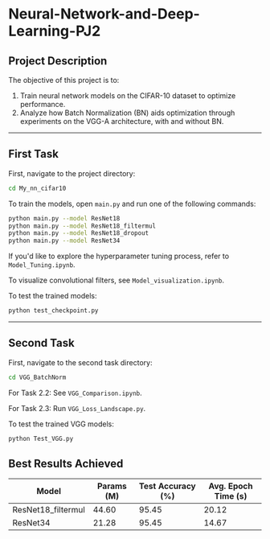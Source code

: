 
# Neural-Network-and-Deep-Learning-PJ2

## Project Description

The objective of this project is to:

1. Train neural network models on the CIFAR-10 dataset to optimize performance.  
2. Analyze how Batch Normalization (BN) aids optimization through experiments on the VGG-A architecture, with and without BN.

---

## First Task

First, navigate to the project directory:

```bash
cd My_nn_cifar10
````

To train the models, open `main.py` and run one of the following commands:

```bash
python main.py --model ResNet18
python main.py --model ResNet18_filtermul
python main.py --model ResNet18_dropout
python main.py --model ResNet34
```

If you'd like to explore the hyperparameter tuning process, refer to `Model_Tuning.ipynb`.

To visualize convolutional filters, see `Model_visualization.ipynb`.

To test the trained models:

```bash
python test_checkpoint.py
```

---

## Second Task

First, navigate to the second task directory:

```bash
cd VGG_BatchNorm
```

For Task 2.2: See `VGG_Comparison.ipynb`.

For Task 2.3: Run `VGG_Loss_Landscape.py`.

To test the trained VGG models:

```bash
python Test_VGG.py
```



## Best Results Achieved

| Model               | Params (M) | Test Accuracy (%) | Avg. Epoch Time (s) |
| ------------------- | ---------- | ----------------- | ------------------- |
| ResNet18\_filtermul | 44.60      | 95.45             | 20.12               |
| ResNet34            | 21.28      | 95.45             | 14.67               |

